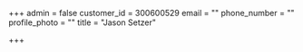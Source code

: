 +++
admin = false
customer_id = 300600529
email = ""
phone_number = ""
profile_photo = ""
title = "Jason Setzer"

+++
